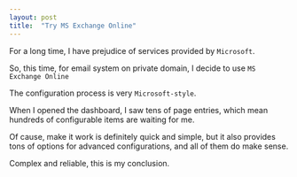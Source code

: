 ```yaml
---
layout: post
title:  "Try MS Exchange Online"
---
```


For a long time, I have prejudice of services provided by `Microsoft`.

So, this time, for email system on private domain, I decide to use `MS Exchange Online`

The configuration process is very `Microsoft-style`. 

When I opened the dashboard, I saw tens of page entries, which mean hundreds of configurable items are waiting for me.

Of cause, make it work is definitely quick and simple, but it also provides tons of options for advanced configurations, and all of them do make sense.

Complex and reliable, this is my conclusion.
